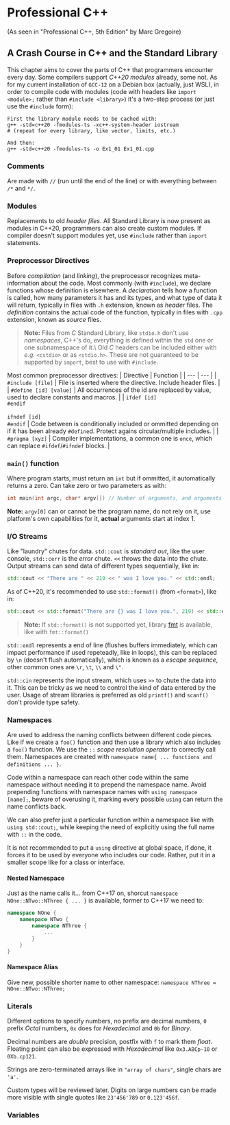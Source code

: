 # Professional C++
(As seen in "Professional C++, 5th Edition" by Marc Gregoire)

## A Crash Course in C++ and the Standard Library

This chapter aims to cover the parts of C++ that programmers encounter every day. Some
compilers support _C++20 modules_ already, some not. As for my current installation of
`GCC-12` on a Debian box (actually, just WSL), in order to compile code with modules
(code with headers like `import <module>;` rather than `#include <library>`) it's a
two-step process (or just use the `#include` form):
```
First the library module needs to be cached with:
g++ -std=c++20 -fmodules-ts -xc++-system-header iostream
# (repeat for every library, like vector, limits, etc.)

And then:
g++ -std=c++20 -fmodules-ts -o Ex1_01 Ex1_01.cpp
```

### Comments
Are made with `//` (run until the end of the line) or with everything between `/*` and
`*/`.

### Modules
Replacements to old _header files_. All Standard Library is now present as modules in
C++20, programmers can also create custom modules. If compiler doesn't support modules
yet, use `#include` rather than `import` statements.

### Preprocessor Directives
Before _compilation_ (and _linking_), the preprocessor recognizes meta-information about
the code. Most commonly (with `#include`), we declare functions whose definition is
elsewhere. A _declaration_ tells how a function is called, how many parameters it has and
its types, and what type of data it will return, typically in files with `.h` extension,
known as _header_ files. The _definition_ contains the actual code of the function,
typically in files with `.cpp` extension, known as _source_ files.

> **Note:** Files from _C_ Standard Library, like `stdio.h` don't use _namespaces_, C++'s
do, everything is defined within the `std` one or one subnamespace of it.\\
    Old _C_ headers can be included either with _e.g._ `<cstdio>` or as `<stdio.h>`.
    These are not guaranteed to be supported by `import`, best to use with `#include`.

Most common preprocessor directives:
| Directive | Function |
| --- | --- |
| `#include [file]` | File is inserted where the directive. Include header files. |
| `#define [id] [value]` | All occurrences of the id are replaced by value, used to declare constants and macros. |
| `ifdef [id]`<br>`#endif`<br><br>`ifndef [id]`<br>`#endif` | Code between is conditionally included or ommitted depending on if it has been already `#define`d. Protect agains circular/multiple includes. |
| `#pragma [xyz]` | Compiler implementations, a common one is `once`, which can replace `#ifdef`/`#ifndef` blocks. |

### `main()` function
Where program starts, must return an `int` but if ommitted, it automatically returns a
zero. Can take zero or two parameters as with:
```cpp
int main(int argc, char* argv[]) // Number of arguments, and arguments
```
**Note:** `argv[0]` can or cannot be the program name, do not rely on it, use platform's
own capabilities for it, **actual** arguments start at index 1.

### I/O Streams
Like "laundry" chutes for data. `std::cout` is _standard out_, like the user console,
`std::cerr` is the _error_ chute. `<<` throws the data into the chute. Output streams can
send data of different types sequentially, like in:
```cpp
std::cout << "There are " << 219 << " was I love you." << std::endl;
```
As of C++20, it's recommended to use `std::format()` (from `<format>`), like in:
```cpp
std::cout << std::format("There are {} was I love you.", 219) << std::endl;
```

> **Note:** If `std::format()` is not supported yet, library [fmt](https://fmt.dev/latest/index.html) is available, like with `fmt::format()`

`std::endl` represents a end of line (flushes buffers immediately, which can impact
performance if used repeteadly, like in loops), this can be replaced by `\n` (doesn't
flush automatically), which is known as a _escape sequence_, other common ones are `\r`,
`\t`, `\\` and `\"`.

`std::cin` represents the input stream, which uses `>>` to chute the data into it. This
can be tricky as we need to control the kind of data entered by the user. Usage of
stream libraries is preferred as old `printf()` and `scanf()` don't provide type safety.

### Namespaces
Are used to address the naming conflicts between different code pieces. Like if we create
a `foo()` function and then use a library which also includes a `foo()` function. We use
the `::` _scope resolution operator_ to correctly call them. Namespaces are created with
`namespace name{ ... functions and definitions ... }`.

Code within a namespace can reach other code within the same namespace without needing it
to prepend the namespace name. Avoid prepending functions with namespace names with
`using namespace [name];`, beware of overusing it, marking every possible `using` can
return the name conflicts back.

We can also prefer just a particular function within a namespace like with
`using std::cout;`, while keeping the need of explicitly using the full name with `::`
in the code.

It is not recommended to put a `using` directive at global space, if done, it forces
it to be used by everyone who includes our code. Rather, put it in a smaller scope like
for a class or interface.

#### Nested Namespace
Just as the name calls it... from C++17 on, shorcut `namespace NOne::NTwo::NThree { ... }`
is available, former to C++17 we need to:
```cpp
namespace NOne {
    namespace NTwo {
        namespace NThree {
            ...
        }
    }
}
```

#### Namespace Alias
Give new, possible shorter name to other namespace: `namespace NThree = NOne::NTwo::NThree;`

### Literals
Different options to specify numbers, no prefix are decimal numbers, `0` prefix _Octal_
numbers, `0x` does for _Hexadecimal_ and `0b` for _Binary_.

Decimal numbers are _double_ precision, postfix with `f` to mark them _float_. Floating
point can also be expressed with _Hexadecimal_ like `0x3.ABCp-10` or `0Xb.cp121`.

Strings are zero-terminated arrays like in `"array of chars"`, single chars are `'a'`.

Custom types will be reviewed later. Digits on large numbers can be made more visible
with single quotes like `23'456'789` or `0.123'456f`.

### Variables
